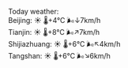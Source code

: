 Today weather:  
Beijing: ☀️ 🌡️+4°C 🌬️↓7km/h  
Tianjin: ☀️ 🌡️+8°C 🌬️↗7km/h  
Shijiazhuang: ☀️ 🌡️+6°C 🌬️↖4km/h  
Tangshan: ☀️ 🌡️+6°C 🌬️↘6km/h  
